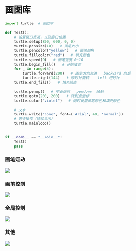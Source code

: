# 画图库

```python
import turtle  # 画图库  
  
def Test():  
    # 设置窗口宽高，以及窗口位置  
    turtle.setup(800, 600, 0, 0)  
    turtle.pensize(10)   # 画笔大小  
    turtle.pencolor("yellow")   # 画笔颜色  
    turtle.fillcolor("red")   # 填充颜色  
    turtle.speed(9)   # 画笔速度 0~10  
    turtle.begin_fill()   # 开始填充  
    for _ in range(5):  
        turtle.forward(200)   # 画笔方向前进   backward 向后  
        turtle.right(144)   # 顺时针旋转    left 逆时针  
    turtle.end_fill()   # 填充结束  
  
    turtle.penup()   # 不会绘制   pendown  绘制  
    turtle.goto(200, 200)   # 转到点坐标  
    turtle.color("violet")   # 同时设置画笔颜色和填充颜色  
  
    # 文本  
    turtle.write("Done", font=('Arial', 40, 'normal'))  
    # 等待操作（持续显示）  
    turtle.mainloop()  
  
  
if __name__ == "__main__":  
    Test()  
    pass
```

### 画笔运动
![](../../../markdown_img/Pasted%20image%2020220829215352.png)

### 画笔控制

![](../../../markdown_img/Pasted%20image%2020220829215359.png)

### 全局控制

![](../../../markdown_img/Pasted%20image%2020220829215431.png)

### 其他

![](../../../markdown_img/Pasted%20image%2020220829215449.png)